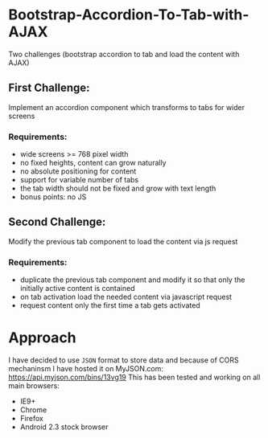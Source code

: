 # Bootstrap-Accordion-To-Tab-with-AJAX
Two challenges (bootstrap accordion to tab and load the content with AJAX)

## First Challenge:
Implement an accordion component which transforms to tabs for wider screens

### Requirements:
* wide screens >= 768 pixel width
* no fixed heights, content can grow naturally
* no absolute positioning for content
* support for variable number of tabs
* the tab width should not be fixed and grow with text length 
* bonus points: no JS

## Second Challenge:
Modify the previous tab component to load the content via js request

### Requirements:
* duplicate the previous tab component and modify it so that only the initially active
content is contained
* on tab activation load the needed content via javascript request
* request content only the first time a tab gets activated

# Approach

I have decided to use `JSON` format to store data and because of CORS mechaninsm I have hosted it on MyJSON.com: https://api.myjson.com/bins/13vg19
This has been tested and working on all main browsers: 

* IE9+
* Chrome
* Firefox
* Android 2.3 stock browser
